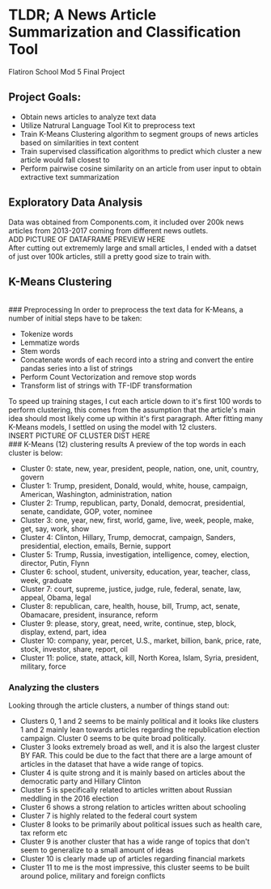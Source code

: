 
# TLDR; A News Article Summarization and Classification Tool
Flatiron School Mod 5 Final Project
## Project Goals:
<ul>
  <li>Obtain news articles to analyze text data</li>
  <li>Utilize Natrural Language Tool Kit to preprocess text</li>
  <li>Train K-Means Clustering algorithm to segment groups of news articles based on similarities in text content</li>
  <li>Train supervised classification algorithms to predict which cluster a new article would fall closest to</li>
  <li>Perform pairwise cosine similarity on an article from user input to obtain extractive text summarization</li>
</ul>

## Exploratory Data Analysis
Data was obtained from Components.com, it included over 200k news articles from 2013-2017 coming from different news outlets.<br> 
ADD PICTURE OF DATAFRAME PREVIEW HERE<br>
After cutting out extrememly large and small articles, I ended with a datset of just over 100k articles, still a pretty good size to train with.

## K-Means Clustering
<br>
### Preprocessing
In order to preprocess the text data for K-Means, a number of initial steps have to be taken:<br>
<ul>
  <li>Tokenize words</li>
  <li>Lemmatize words</li>
  <li>Stem words</li>
  <li>Concatenate words of each record into a string and convert the entire pandas series into a list of strings</li>
  <li>Perform Count Vectorization and remove stop words</li>
  <li>Transform list of strings with TF-IDF transformation</li>
 </ul>
To speed up training stages, I cut each article down to it's first 100 words to perform clustering, this comes from the assumption that the article's main idea should most likely come up within it's first paragraph. After fitting many K-Means models, I settled on using the model with 12 clusters.
<br>
INSERT PICTURE OF CLUSTER DIST HERE<br>
### K-Means (12) clustering results
A preview of the top words in each cluster is below:<br> 
<ul>
  <li>Cluster 0: state, new, year, president, people, nation, one, unit, country, govern</li>
  <li>Cluster 1: Trump, president, Donald, would, white, house, campaign, American, Washington, administration, nation</li>
  <li>Cluster 2: Trump, republican, party, Donald, democrat, presidential, senate, candidate, GOP, voter, nominee</li>
  <li>Cluster 3: one, year, new, first, world, game, live, week, people, make, get, say, work, show</li>
  <li>Cluster 4: Clinton, Hillary, Trump, democrat, campaign, Sanders, presidential, election, emails, Bernie, support</li>
  <li>Cluster 5: Trump, Russia, investigation, intelligence, comey, election, director, Putin, Flynn</li>
  <li>Cluster 6: school, student, university, education, year, teacher, class, week, graduate</li>
  <li>Cluster 7: court, supreme, justice, judge, rule, federal, senate, law, appeal, Obama, legal</li>
  <li>Cluster 8: republican, care, health, house, bill, Trump, act, senate, Obamacare, president, insurance, reform</li>
  <li>Cluster 9: please, story, great, need, write, continue, step, block, display, extend, part, idea</li>
  <li>Cluster 10: company, year, percet, U.S., market, billion, bank, price, rate, stock, investor, share, report, oil</li>
  <li>Cluster 11: police, state, attack, kill, North Korea, Islam, Syria, president, military, force</li>
</ul>  

### Analyzing the clusters
Looking through the article clusters, a number of things stand out:
<ul>
  <li>Clusters 0, 1 and 2 seems to be mainly political and it looks like clusters 1 and 2 mainly lean towards articles regarding the republication election campaign. Cluster 0 seems to be quite broad politically.</li>
  <li>Cluster 3 looks extremely broad as well, and it is also the largest cluster BY FAR. This could be due to the fact that there are a large amount of articles in the dataset that have a wide range of topics.</li>
  <li>Cluster 4 is quite strong and it is mainly based on articles about the democratic party and Hillary Clinton</li>
  <li>Cluster 5 is specifically related to articles written about Russian meddling in the 2016 election </li>
  <li>Cluster 6 shows a strong relation to articles written about schooling</li>
  <li>Cluster 7 is highly related to the federal court system</li>
  <li>Cluster 8 looks to be primarily about political issues such as health care, tax reform etc </li>
  <li>Cluster 9 is another cluster that has a wide range of topics that don't seem to generalize to a small amount of ideas</li>
  <li>Cluster 10 is clearly made up of articles regarding financial markets</li>
  <li>Cluster 11 to me is the most impressive, this cluster seems to be built around police, military and foreign conflicts</li>
</ul>

